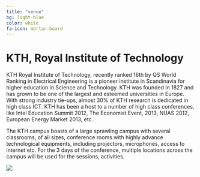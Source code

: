 ```yaml
---
title: "venue"
bg: light-blue
color: white
fa-icon: mortar-board
---
```


# KTH, Royal Institute of Technology

KTH Royal Institute of Technology, recently ranked 16th by QS World Ranking in Electrical
Engineering is a pioneer institute in Scandinavia for higher education in Science and Technology.
KTH was founded in 1827 and has grown to be one of the largest and esteemed universities in
Europe. With strong industry tie-ups, almost 30% of KTH research is dedicated in high class
ICT. KTH has been a host to a number of high class conferences, like Intel Education Summit
2012, The Economist Event, 2013, NUAS 2012, European Energy Market 2013, etc..

The KTH campus boasts of a large sprawling campus with several classrooms, of all sizes,
conference rooms with highly advance technological equipments, including projectors,
microphones, access to internet etc.
For the 3 days of the conference, multiple locations across the campus will be used for the
sessions, activities.

<span>
  <img src="https://upload.wikimedia.org/wikipedia/commons/0/05/Royal_institute_of_technology_Sweden_20050616.jpg"/>
</span>
